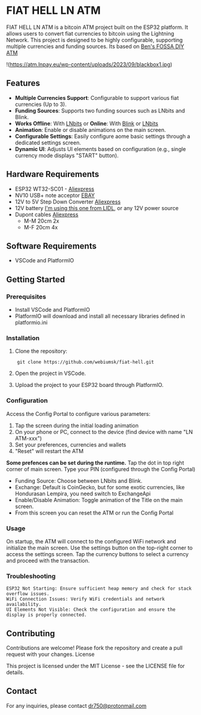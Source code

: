 # FIAT HELL LN ATM

FIAT HELL LN ATM is a bitcoin ATM project built on the ESP32 platform. It allows users to convert fiat currencies to bitcoin using the Lightning Network. This project is designed to be highly configurable, supporting multiple currencies and funding sources.
Its based on [Ben's FOSSA DIY ATM](https://github.com/lnbits/fossa)

!(https://atm.lnpay.eu/wp-content/uploads/2023/09/blackbox1.jpg)

## Features

- **Multiple Currencies Support**: Configurable to support various fiat currencies (Up to 3).
- **Funding Sources**: Supports two funding sources such as LNbits and Blink.
- **Works Offline**: With [LNbits](https://lnbits.com) or **Online**: With [Blink](https://blink.sv) or [LNbits](https://lnbits.com)
- **Animation**: Enable or disable animations on the main screen.
- **Configurable Settings**: Easily configure aome basic settings through a dedicated settings screen.
- **Dynamic UI**: Adjusts UI elements based on configuration (e.g., single currency mode displays "START" button).

## Hardware Requirements

- ESP32 WT32-SC01 - [Aliexpress](https://www.aliexpress.com/item/1005003191471709.html)
- NV10 USB+ note acceptor [EBAY](https://www.ebay.com/sch/i.html?_from=R40&_trksid=p3519243.m570.l1313&_nkw=nv10+usb%2B&_sacat=0)
- 12V to 5V Step Down Converter [Aliexpress](https://www.aliexpress.com/item/1005006407431542.html)
- 12V battery [I'm using this one from LIDL](https://www.lidl.de/p/parkside-12v-akku-papk-12-b4-4-ah/p100362831), or any 12V power source
- Dupont cables [Aliexpress](https://www.aliexpress.com/item/1005004022062472.html)
  - M-M 20cm 2x
  - M-F 20cm 4x

## Software Requirements

- VSCode and PlatformIO

## Getting Started

### Prerequisites

- Install VSCode and PlatformIO
- PlatformIO will download and install all necessary libraries defined in platformio.ini

### Installation

1. Clone the repository:
```
    git clone https://github.com/webiumsk/fiat-hell.git
```

2. Open the project in VSCode.

3. Upload the project to your ESP32 board through PlatformIO. 

### Configuration

Access the Config Portal to configure various parameters:
1. Tap the screen during the initial loading animation
2. On your phone or PC, connect to the device (find device with name "LN ATM-xxx")
3. Set your preferences, currencies and wallets
4. "Reset" will restart the ATM

**Some prefences can be set during the runtime.**
Tap the dot in top right corner of main screen.
Type your PIN (configured through the Config Portal)

- Funding Source: Choose between LNbits and Blink.
- Exchange: Default is CoinGecko, but for some exotic currencies, like Hondurasan Lempira, you need switch to ExchangeApi
- Enable/Disable Animation: Toggle animation of the Title on the main screen.
- From this screen you can reset the ATM or run the Config Portal 

### Usage

On startup, the ATM will connect to the configured WiFi network and initialize the main screen.
Use the settings button on the top-right corner to access the settings screen.
Tap the currency buttons to select a currency and proceed with the transaction.

### Troubleshooting

    ESP32 Not Starting: Ensure sufficient heap memory and check for stack overflow issues.
    WiFi Connection Issues: Verify WiFi credentials and network availability.
    UI Elements Not Visible: Check the configuration and ensure the display is properly connected.

## Contributing

Contributions are welcome! Please fork the repository and create a pull request with your changes.
License

This project is licensed under the MIT License - see the LICENSE file for details.

## Contact

For any inquiries, please contact dr750@protonmail.com
